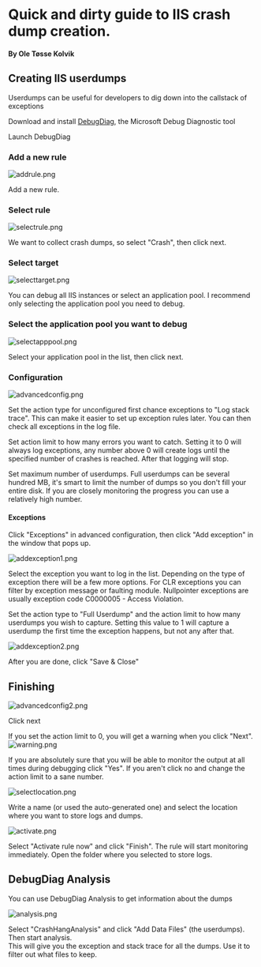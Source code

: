 # Quick and dirty guide to IIS crash dump creation.
#### By Ole Tøsse Kolvik

## Creating IIS userdumps

Userdumps can be useful for developers to dig down into the callstack of exceptions

Download and install [DebugDiag](https://www.microsoft.com/en-us/download/details.aspx?id=58210), the Microsoft Debug Diagnostic tool

Launch DebugDiag

### Add a new rule
![addrule.png]({{site.baseurl}}/addrule.png)

Add a new rule.


### Select rule
![selectrule.png]({{site.baseurl}}/selectrule.png)

We want to collect crash dumps, so select "Crash", then click next.

### Select target
![selecttarget.png]({{site.baseurl}}/selecttarget.png)

You can debug all IIS instances or select an application pool.
I recommend only selecting the application pool you need to debug.


### Select the application pool you want to debug
![selectapppool.png]({{site.baseurl}}/selectapppool.png)

Select your application pool in the list, then click next.


### Configuration
![advancedconfig.png]({{site.baseurl}}/advancedconfig.png)

Set the action type for unconfigured first chance exceptions to "Log stack trace". This can make it easier to set up exception rules later. You can then check all exceptions in the log file.

Set action limit to how many errors you want to catch. Setting it to 0 will always log exceptions, any number above 0 will create logs until the specified number of crashes is reached. After that logging will stop.

Set maximum number of userdumps. Full userdumps can be several hundred MB, it's smart to limit the number of dumps so you don't fill your entire disk. If you are closely monitoring the progress you can use a relatively high number.


#### Exceptions
Click "Exceptions" in advanced configuration, then click "Add exception" in the window that pops up.

![addexception1.png]({{site.baseurl}}/addexception1.png)

Select the exception you want to log in the list. Depending on the type of exception there will be a few more options.
For CLR exceptions you can filter by exception message or faulting module.
Nullpointer exceptions are usually exception code C0000005 - Access Violation.

Set the action type to "Full Userdump" and the action limit to how many userdumps you wish to capture.
Setting this value to 1 will capture a userdump the first time the exception happens, but not any after that.

![addexception2.png]({{site.baseurl}}/addexception2.png)

After you are done, click "Save & Close"


## Finishing

![advancedconfig2.png]({{site.baseurl}}/advancedconfig2.png)

Click next

If you set the action limit to 0, you will get a warning when you click "Next". 
![warning.png]({{site.baseurl}}/warning.png)

If you are absolutely sure that you will be able to monitor the output at all times during debugging click "Yes". If you aren't click no and change the action limit to a sane number.

![selectlocation.png]({{site.baseurl}}/selectlocation.png)

Write a name (or used the auto-generated one) and select the location where you want to store logs and dumps.

![activate.png]({{site.baseurl}}/activate.png)

Select "Activate rule now" and click "Finish".
The rule will start monitoring immediately. Open the folder where you selected to store logs.

## DebugDiag Analysis
You can use DebugDiag Analysis to get information about the dumps

![analysis.png]({{site.baseurl}}/analysis.png)

Select "CrashHangAnalysis" and click "Add Data Files" (the userdumps). Then start analysis.\
This will give you the exception and stack trace for all the dumps. Use it to filter out what files to keep.

